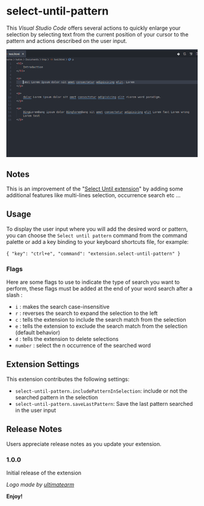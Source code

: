 # select-until-pattern

This *Visual Studio Code* offers several actions to quickly enlarge your selection by selecting text from the current position of your cursor to the pattern and actions described on the user input.

![demo](images/demo.gif)

## Notes

This is an improvement of the "[Select Until extension](https://marketplace.visualstudio.com/items?itemName=jakelucas.code-select-until?/text)" by adding some additional features like multi-lines selection, occurrence search etc ...

## Usage

To display the user input where you will add the desired word or pattern, you can choose the `Select until pattern` command from the command palette or add a key binding to your keyboard shortcuts file, for example:

```
{ "key": "ctrl+e", "command": "extension.select-until-pattern" }
```

### Flags

Here are some flags to use to indicate the type of search you want to perform, these flags must be added at the end of your word search after a slash :

- `i` : makes the search case-insensitive
- `r` : reverses the search to expand the selection to the left
- `c` : tells the extension to include the search match from the selection
- `e` : tells the extension to exclude the search match from the selection (default behavior)
- `d` : tells the extension to delete selections 
- `number` : select the n occurrence of the searched word

## Extension Settings

This extension contributes the following settings:

* `select-until-pattern.includePatternInSelection`: include or not the searched pattern in the selection
* `select-until-pattern.saveLastPattern`: Save the last pattern searched in the user input

## Release Notes

Users appreciate release notes as you update your extension.

### 1.0.0

Initial release of the extension

*Logo made by [ultimatearm](https://www.flaticon.com/authors/ultimatearm)*

**Enjoy!**
